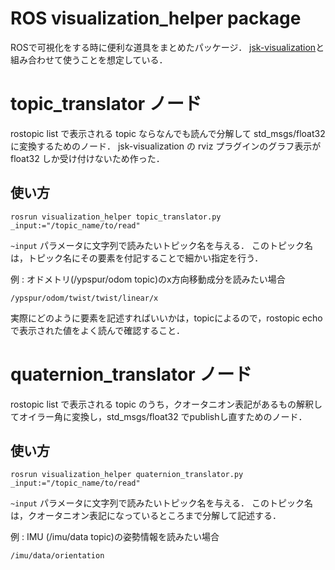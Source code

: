 # ROS visualization_helper package

ROSで可視化をする時に便利な道具をまとめたパッケージ．
[jsk-visualization](https://github.com/jsk-ros-pkg/jsk_visualization)と組み合わせて使うことを想定している．

# topic_translator ノード

rostopic list で表示される topic ならなんでも読んで分解して std_msgs/float32 に変換するためのノード．
jsk-visualization の rviz プラグインのグラフ表示が float32 しか受け付けないため作った．

## 使い方

```
rosrun visualization_helper topic_translator.py _input:="/topic_name/to/read" 
```

```~input``` パラメータに文字列で読みたいトピック名を与える．
このトピック名は，トピック名にその要素を付記することで細かい指定を行う．

例 : オドメトリ(/ypspur/odom topic)のx方向移動成分を読みたい場合

```
/ypspur/odom/twist/twist/linear/x
```

実際にどのように要素を記述すればいいかは，topicによるので，rostopic echo で表示された値をよく読んで確認すること．

# quaternion_translator ノード

rostopic list で表示される topic のうち，クオータニオン表記があるもの解釈してオイラー角に変換し，std_msgs/float32 でpublishし直すためのノード．

## 使い方

```
rosrun visualization_helper quaternion_translator.py _input:="/topic_name/to/read"
```

```~input``` パラメータに文字列で読みたいトピック名を与える．
このトピック名は，クオータニオン表記になっているところまで分解して記述する．

例 : IMU (/imu/data topic)の姿勢情報を読みたい場合

```
/imu/data/orientation
```


